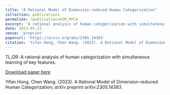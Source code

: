```yaml
---
title: "A Rational Model of Dimension-reduced Human Categorization"
collection: publications
permalink: /publication/HIM_PPCA
excerpt: 'A rational analysis of human categorization with simultaneous learning of low-dimensional local features.'
date: 2023-05-23
venue: 'preprint'
paperurl: 'https://arxiv.org/abs/2305.14383'
citation: 'Yifan Hong, Chen Wang. (2023). A Rational Model of Dimension-reduced Human Categorization; <i>arXiv preprint arXiv:2305.14383</i>.'
---
```

TL;DR: A rational analysis of human categorization with simultaneous learning of key features.

[Download paper here](https://arxiv.org/pdf/2305.14383.pdf)

Yifan Hong, Chen Wang. (2023). A Rational Model of Dimension-reduced Human Categorization; <i>arXiv preprint arXiv:2305.14383</i>.
